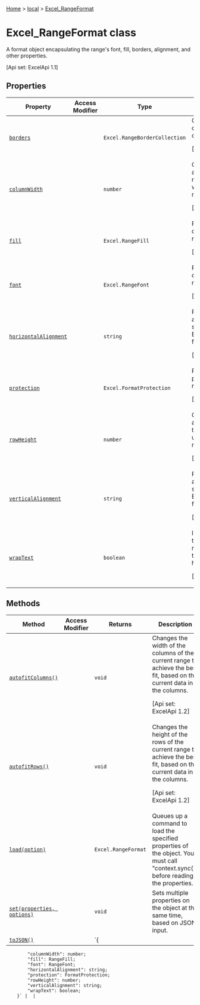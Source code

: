 [Home](./index) &gt; [local](local.md) &gt; [Excel\_RangeFormat](local.excel_rangeformat.md)

# Excel\_RangeFormat class

A format object encapsulating the range's font, fill, borders, alignment, and other properties. 

 \[Api set: ExcelApi 1.1\]

## Properties

|  Property | Access Modifier | Type | Description |
|  --- | --- | --- | --- |
|  [`borders`](local.excel_rangeformat.borders.md) |  | `Excel.RangeBorderCollection` | Collection of border objects that apply to the overall range. Read-only. <p/> \[Api set: ExcelApi 1.1\] |
|  [`columnWidth`](local.excel_rangeformat.columnwidth.md) |  | `number` | Gets or sets the width of all colums within the range. If the column widths are not uniform, null will be returned. <p/> \[Api set: ExcelApi 1.2\] |
|  [`fill`](local.excel_rangeformat.fill.md) |  | `Excel.RangeFill` | Returns the fill object defined on the overall range. Read-only. <p/> \[Api set: ExcelApi 1.1\] |
|  [`font`](local.excel_rangeformat.font.md) |  | `Excel.RangeFont` | Returns the font object defined on the overall range. Read-only. <p/> \[Api set: ExcelApi 1.1\] |
|  [`horizontalAlignment`](local.excel_rangeformat.horizontalalignment.md) |  | `string` | Represents the horizontal alignment for the specified object. See Excel.HorizontalAlignment for details. <p/> \[Api set: ExcelApi 1.1\] |
|  [`protection`](local.excel_rangeformat.protection.md) |  | `Excel.FormatProtection` | Returns the format protection object for a range. <p/> \[Api set: ExcelApi 1.2\] |
|  [`rowHeight`](local.excel_rangeformat.rowheight.md) |  | `number` | Gets or sets the height of all rows in the range. If the row heights are not uniform null will be returned. <p/> \[Api set: ExcelApi 1.2\] |
|  [`verticalAlignment`](local.excel_rangeformat.verticalalignment.md) |  | `string` | Represents the vertical alignment for the specified object. See Excel.VerticalAlignment for details. <p/> \[Api set: ExcelApi 1.1\] |
|  [`wrapText`](local.excel_rangeformat.wraptext.md) |  | `boolean` | Indicates if Excel wraps the text in the object. A null value indicates that the entire range doesn't have uniform wrap setting <p/> \[Api set: ExcelApi 1.1\] |

## Methods

|  Method | Access Modifier | Returns | Description |
|  --- | --- | --- | --- |
|  [`autofitColumns()`](local.excel_rangeformat.autofitcolumns.md) |  | `void` | Changes the width of the columns of the current range to achieve the best fit, based on the current data in the columns. <p/> \[Api set: ExcelApi 1.2\] |
|  [`autofitRows()`](local.excel_rangeformat.autofitrows.md) |  | `void` | Changes the height of the rows of the current range to achieve the best fit, based on the current data in the columns. <p/> \[Api set: ExcelApi 1.2\] |
|  [`load(option)`](local.excel_rangeformat.load.md) |  | `Excel.RangeFormat` | Queues up a command to load the specified properties of the object. You must call "context.sync()" before reading the properties. |
|  [`set(properties, options)`](local.excel_rangeformat.set.md) |  | `void` | Sets multiple properties on the object at the same time, based on JSON input. |
|  [`toJSON()`](local.excel_rangeformat.tojson.md) |  | `{
            "columnWidth": number;
            "fill": RangeFill;
            "font": RangeFont;
            "horizontalAlignment": string;
            "protection": FormatProtection;
            "rowHeight": number;
            "verticalAlignment": string;
            "wrapText": boolean;
        }` |  |

